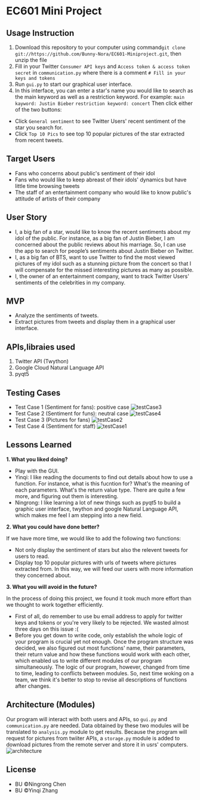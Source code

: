 # EC601 Mini Project

## Usage Instruction
1. Download this repository to your computer using command`git clone git://https://github.com/Bunny-Nora/EC601-Miniproject.git`, then unzip the file
2. Fill in your Twitter `Consumer API keys` and `Access token & access token secret` in `communication.py` where there is a comment `# Fill in your keys and tokens`
3. Run `gui.py` to start our graphical user interface. 
4. In this interface, you can enter a star's name you would like to search as the main keyword as well as a restriction keyword. For example: `main kayword: Justin Bieber` `restriction keyword: concert`
Then click either of the two buttons:
* Click `General sentiment` to see Twitter Users' recent sentiment of the star you search for.
* Click `Top 10 Pics` to see top 10 popular pictures of the star extracted from recent tweets.

## Target Users
* Fans who concerns about public's sentiment of their idol
* Fans who would like to keep abreast of their idols' dynamics but have little time browsing tweets
* The staff of an entertainment company who would like to know public's attitude of artists of their company

## User Story
* I, a big fan of a star, would like to know the recent sentiments about my idol of the public. For instance, as a big fan of Justin Bieber, I am concerned about the public reviews about his marriage. So, I can use the app to search for people’s sentiments about Justin Bieber on Twitter.
* I, as a big fan of BTS, want to use Twitter to find the most viewed pictures of my idol such as a stunning picture from the concert so that I will compensate for the missed interesting pictures as many as possible.
* I, the owner of an entertainment company, want to track Twitter Users' sentiments of the celebrities in my company.

## MVP
* Analyze the sentiments of tweets.
* Extract pictures from tweets and display them in a graphical user interface.

## APIs,libraies used
1. Twitter API (Twython)
2. Google Cloud Natural Language API
3. pyqt5

## Testing Cases
* Test Case 1 (Sentiment for fans): positive case
![testCase3](https://user-images.githubusercontent.com/9766409/65824900-4087c480-e23e-11e9-9ca8-8e4523fe4839.png)
* Test Case 2 (Sentiment for funs): neutral case
![testCase4](https://user-images.githubusercontent.com/9766409/65824904-51d0d100-e23e-11e9-8980-ba70d77ee1a2.png)
* Test Case 3 (Pictures for fans)
![testCase2](https://user-images.githubusercontent.com/9766409/65824887-12a28000-e23e-11e9-9471-7c25d3ee38d1.png)
* Test Case 4 (Sentiment for staff)
![testCase1](https://user-images.githubusercontent.com/9766409/65824879-f56db180-e23d-11e9-8511-32e39db20d13.png)

## Lessons Learned
__1. What you liked doing?__
  * Play with the GUI.
  * Yinqi: I like reading the documents to find out details about how to use a function. For instance, what is this fucntion for? What's the meaning of each parameters. What's the return value type. There are quite a few more, and figuring out them is interesting.
  * Ningrong: I like learning a lot of new things such as pyqt5 to build a graphic user interface, twython and google Natural Language API, which makes me feel I am stepping into a new field.
  
__2. What you could have done better?__

If we have more time, we would like to add the following two functions:
  * Not only display the sentiment of stars but also the relevent tweets for users to read.
  * Display top 10 popular pictures with urls of tweets where pictures extracted from. In this way, we will feed our users with more information they concerned about.
  
__3. What you will avoid in the future?__

In the process of doing this project, we found it took much more effort than we thought to work together efficiently.
  * First of all, do remember to use bu email address to apply for twitter keys and tokens or you're very likely to be rejected. We wasted almost three days on this issue :(
  * Before you get down to write code, only establish the whole logic of your program is crucial yet not enough. Once the program structure was decided, we also figured out most functions' name, their parameters, their return value and how these functions would work with each other, which enabled us to write different modules of our program simultaneously.
    The logic of our program, however, changed from time to time, leading to conflicts between modules. So, next time woking on a team, we think it's better to stop to revise all descriptions of functions after changes.

## Architecture (Modules)
Our program will interact with both users and APIs, so `gui.py` and `communication.py` are needed. Data obtained by these two modules will be translated to `analysis.py` module to get results. Because the program will request for pictures from twiiter APIs, a `storage.py` module is added to download pictures from the remote server and store it in usrs' computers.
![architecture](https://user-images.githubusercontent.com/9766409/65824294-6d36de80-e234-11e9-8999-b98ea747e0c3.png)

## License
* BU ©Ningrong Chen
* BU ©Yinqi Zhang
